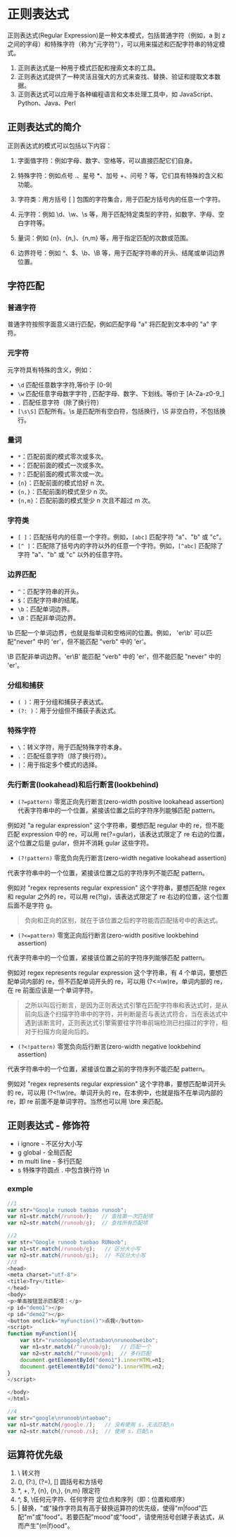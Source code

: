 # 正则表达式
<p>正则表达式(Regular Expression)是一种文本模式，包括普通字符（例如，a 到 z 之间的字母）和特殊字符（称为"元字符"），可以用来描述和匹配字符串的特定模式。</p>

1. 正则表达式是一种用于模式匹配和搜索文本的工具。  
2. 正则表达式提供了一种灵活且强大的方式来查找、替换、验证和提取文本数据。
3. 正则表达式可以应用于各种编程语言和文本处理工具中，如 JavaScript、Python、Java、Perl

## 正则表达式的简介
正则表达式的模式可以包括以下内容：

1. 字面值字符：例如字母、数字、空格等，可以直接匹配它们自身。

2. 特殊字符：例如点号 .、星号 *、加号 +、问号 ? 等，它们具有特殊的含义和功能。

3. 字符类：用方括号 [ ] 包围的字符集合，用于匹配方括号内的任意一个字符。

4. 元字符：例如 \d、\w、\s 等，用于匹配特定类型的字符，如数字、字母、空白字符等。

5. 量词：例如 {n}、{n,}、{n,m} 等，用于指定匹配的次数或范围。

6. 边界符号：例如 ^、$、\b、\B 等，用于匹配字符串的开头、结尾或单词边界位置。

## 字符匹配

### 普通字符
普通字符按照字面意义进行匹配，例如匹配字母 "a" 将匹配到文本中的 "a" 字符。

### 元字符
元字符具有特殊的含义，例如：

- `\d` 匹配任意数字字符,等价于 [0-9]
- `\w` 匹配任意字母数字字符 , 匹配字母、数字、下划线。等价于 [A-Za-z0-9_]
- `.` 匹配任意字符（除了换行符）
- `[\s\S]` 匹配所有。\s 是匹配所有空白符，包括换行，\S 非空白符，不包括换行。

### 量词
- `*`：匹配前面的模式零次或多次。
- `+`：匹配前面的模式一次或多次。
- `?`：匹配前面的模式零次或一次。
- `{n}`：匹配前面的模式恰好 n 次。
- `{n,}`：匹配前面的模式至少 n 次。
- `{n,m}`：匹配前面的模式至少 n 次且不超过 m 次。

### 字符类
- `[ ]`：匹配括号内的任意一个字符。例如，`[abc]` 匹配字符 "a"、"b" 或 "c"。
- `[^ ]`：匹配除了括号内的字符以外的任意一个字符。例如，`[^abc]` 匹配除了字符 "a"、"b" 或 "c" 以外的任意字符。

### 边界匹配
- `^`：匹配字符串的开头。
- `$`：匹配字符串的结尾。
- `\b`：匹配单词边界。
- `\B`：匹配非单词边界。

\b	匹配一个单词边界，也就是指单词和空格间的位置。例如， 'er\b' 可以匹配"never" 中的 'er'，但不能匹配 "verb" 中的 'er'。

\B	匹配非单词边界。'er\B' 能匹配 "verb" 中的 'er'，但不能匹配 "never" 中的 'er'。

### 分组和捕获
- `( )`：用于分组和捕获子表达式。
- `(?: )`：用于分组但不捕获子表达式。

### 特殊字符
- `\`：转义字符，用于匹配特殊字符本身。
- `.`：匹配任意字符（除了换行符）。
- `|`：用于指定多个模式的选择。


### 先行断言(lookahead)和后行断言(lookbehind)
- `(?=pattern)` 零宽正向先行断言(zero-width positive lookahead assertion)
代表字符串中的一个位置，紧接该位置之后的字符序列能够匹配 pattern。

例如对 "a regular expression" 这个字符串，要想匹配 regular 中的 re，但不能匹配 expression 中的 re，可以用 re(?=gular)，该表达式限定了 re 右边的位置，这个位置之后是 gular，但并不消耗 gular 这些字符。

- `(?!pattern)` 零宽负向先行断言(zero-width negative lookahead assertion)

代表字符串中的一个位置，紧接该位置之后的字符序列不能匹配 pattern。

例如对 "regex represents regular expression" 这个字符串，要想匹配除 regex 和 regular 之外的 re，可以用 re(?!g)，该表达式限定了 re 右边的位置，这个位置后面不是字符 g。
>负向和正向的区别，就在于该位置之后的字符能否匹配括号中的表达式。

- `(?<=pattern)` 零宽正向后行断言(zero-width positive lookbehind assertion)

代表字符串中的一个位置，紧接该位置之前的字符序列能够匹配 pattern。

例如对 regex represents regular expression 这个字符串，有 4 个单词，要想匹配单词内部的 re，但不匹配单词开头的 re，可以用 (?<=\w)re，单词内部的 re，在 re 前面应该是一个单词字符。
>之所以叫后行断言，是因为正则表达式引擎在匹配字符串和表达式时，是从前向后逐个扫描字符串中的字符，并判断是否与表达式符合，当在表达式中遇到该断言时，正则表达式引擎需要往字符串前端检测已扫描过的字符，相对于扫描方向是向后的。

- `(?<!pattern)` 零宽负向后行断言(zero-width negative lookbehind assertion)

代表字符串中的一个位置，紧接该位置之前的字符序列不能匹配 pattern。

例如对 "regex represents regular expression" 这个字符串，要想匹配单词开头的 re，可以用 (?<!\w)re。单词开头的 re，在本例中，也就是指不在单词内部的 re，即 re 前面不是单词字符。当然也可以用 \bre 来匹配。

## 正则表达式 - 修饰符
- i ignore - 不区分大小写
- g global - 全局匹配
- m	multi line - 多行匹配
- s	特殊字符圆点 . 中包含换行符 \n

### exmple
```javascript
//1
var str="Google runoob taobao runoob"; 
var n1=str.match(/runoob/);   // 查找第一次匹配项
var n2=str.match(/runoob/g);  // 查找所有匹配项

//2
var str="Google runoob taobao RUNoob"; 
var n1=str.match(/runoob/g);   // 区分大小写
var n2=str.match(/runoob/gi);  // 不区分大小写
//3
<head>
<meta charset="utf-8">
<title>Try</title>
</head>
<body>
<p>单击按钮显示匹配项：</p>
<p id="demo1"></p>
<p id="demo2"></p>
<button onclick="myFunction()">点我</button>
<script>
function myFunction(){
	var str="runoobgoogle\ntaobao\nrunoobweibo";
    var n1=str.match(/^runoob/g);   // 匹配一个
    var n2=str.match(/^runoob/gm);  // 多行匹配
	document.getElementById("demo1").innerHTML=n1;
	document.getElementById("demo2").innerHTML=n2;
}
</script>

</body>
</html>

//4
var str="google\nrunoob\ntaobao";
var n1=str.match(/google./);   // 没有使用 s，无法匹配\n
var n2=str.match(/runoob./s);  // 使用 s，匹配\n
```
## 运算符优先级
1. \	转义符
2. (), (?:), (?=), []	圆括号和方括号
3. *, +, ?, {n}, {n,}, {n,m}	限定符
4. ^, $, \任何元字符、任何字符	定位点和序列（即：位置和顺序）
5. |	替换，"或"操作字符具有高于替换运算符的优先级，使得"m|food"匹配"m"或"food"。若要匹配"mood"或"food"，请使用括号创建子表达式，从而产生"(m|f)ood"。